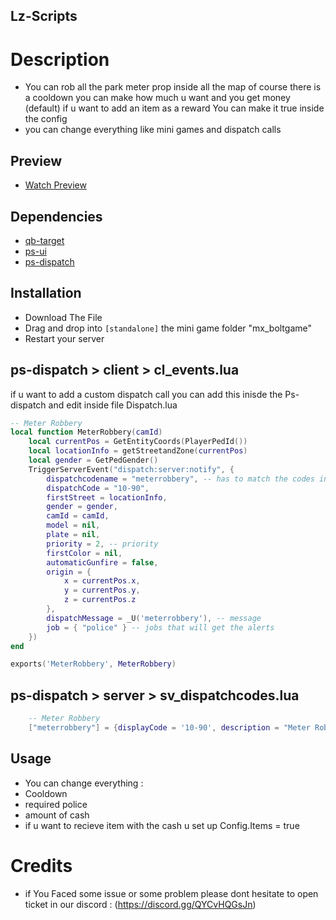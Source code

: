 ## Lz-Scripts
# Description
- You can rob all the park meter prop inside all the map of course there is a cooldown you can make how much u want and you get money (default) if u want to add an item as a reward You can make it true inside the config
- you can change everything like mini games and dispatch calls

## Preview

- [Watch Preview](https://www.youtube.com/watch?v=rVJrKZRFrPE&ab_channel=Lz-Scripts)

## Dependencies

* [qb-target](https://github.com/qbcore-framework/qb-target)
* [ps-ui](https://github.com/Project-Sloth/ps-ui)
* [ps-dispatch](https://github.com/Project-Sloth/ps-dispatch)

## Installation

* Download The File 
* Drag and drop into `[standalone]`  the mini game folder "mx_boltgame"
* Restart your server



## ps-dispatch > client > cl_events.lua
if u want to add a custom dispatch call you can add this inisde the Ps-dispatch and edit inside file Dispatch.lua
```lua
-- Meter Robbery
local function MeterRobbery(camId)
    local currentPos = GetEntityCoords(PlayerPedId())
    local locationInfo = getStreetandZone(currentPos)
    local gender = GetPedGender()
    TriggerServerEvent("dispatch:server:notify", {
        dispatchcodename = "meterrobbery", -- has to match the codes in sv_dispatchcodes.lua so that it generates the right blip
        dispatchCode = "10-90",
        firstStreet = locationInfo,
        gender = gender,
        camId = camId,
        model = nil,
        plate = nil,
        priority = 2, -- priority
        firstColor = nil,
        automaticGunfire = false,
        origin = {
            x = currentPos.x,
            y = currentPos.y,
            z = currentPos.z
        },
        dispatchMessage = _U('meterrobbery'), -- message
        job = { "police" } -- jobs that will get the alerts
    })
end

exports('MeterRobbery', MeterRobbery)
```

## ps-dispatch > server > sv_dispatchcodes.lua
```lua
	-- Meter Robbery
	["meterrobbery"] = {displayCode = '10-90', description = "Meter Robbery In Progress", radius = 0, recipientList = {'LEO', 'police'}, blipSprite = 500, clipColour = 1, blipScale = 1.5, blipLength = 2, sound = "Lose_1st", sound2 = "FTAO_FM_Events_Soundset", offset = "false", blipflash = "false"},
```

## Usage
- You can change everything :
- Cooldown 
- required police
- amount of cash 
- if u want to recieve item with the cash u set up Config.Items = true




# Credits
* if You Faced some issue or some problem please dont hesitate to open ticket in our discord : (https://discord.gg/QYCvHQGsJn)

